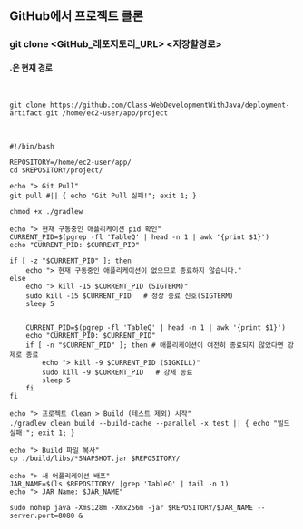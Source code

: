 ## GitHub에서 프로젝트 클론
### git clone <GitHub_레포지토리_URL> <저장할경로>
#### .은 현재 경로
<br>

```git clone https://github.com/Class-WebDevelopmentWithJava/deployment-artifact.git /home/ec2-user/app/project```

<br>

```
#!/bin/bash

REPOSITORY=/home/ec2-user/app/
cd $REPOSITORY/project/

echo "> Git Pull"
git pull #|| { echo "Git Pull 실패!"; exit 1; }

chmod +x ./gradlew

echo "> 현재 구동중인 애플리케이션 pid 확인"
CURRENT_PID=$(pgrep -fl 'TableQ' | head -n 1 | awk '{print $1}')
echo "CURRENT_PID: $CURRENT_PID"

if [ -z "$CURRENT_PID" ]; then
    echo "> 현재 구동중인 애플리케이션이 없으므로 종료하지 않습니다."
else
    echo "> kill -15 $CURRENT_PID (SIGTERM)"
    sudo kill -15 $CURRENT_PID   # 정상 종료 신호(SIGTERM)
    sleep 5
		
		
    CURRENT_PID=$(pgrep -fl 'TableQ' | head -n 1 | awk '{print $1}')
    echo "CURRENT_PID: $CURRENT_PID"
    if [ -n "$CURRENT_PID" ]; then # 애플리케이션이 여전히 종료되지 않았다면 강제로 종료
        echo "> kill -9 $CURRENT_PID (SIGKILL)"
        sudo kill -9 $CURRENT_PID   # 강제 종료
        sleep 5
    fi
fi

echo "> 프로젝트 Clean > Build (테스트 제외) 시작"
./gradlew clean build --build-cache --parallel -x test || { echo "빌드 실패!"; exit 1; }

echo "> Build 파일 복사"
cp ./build/libs/*SNAPSHOT.jar $REPOSITORY/

echo "> 새 어플리케이션 배포"
JAR_NAME=$(ls $REPOSITORY/ |grep 'TableQ' | tail -n 1)
echo "> JAR Name: $JAR_NAME"

sudo nohup java -Xms128m -Xmx256m -jar $REPOSITORY/$JAR_NAME --server.port=8080 &
```
